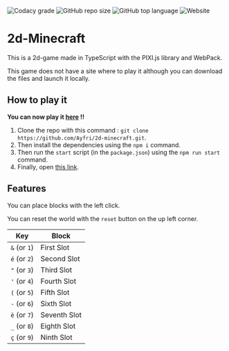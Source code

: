 <!-- Badges-->

![Codacy grade](https://img.shields.io/codacy/grade/1abacd35dbe04806bf5c54192874930e?logo=codacy&style=for-the-badge)
![GitHub repo size](https://img.shields.io/github/repo-size/ayfri/2d-minecraft?style=for-the-badge)
![GitHub top language](https://img.shields.io/github/languages/top/ayfri/2d-minecraft?logo=typescript&logoColor=%2329f&style=for-the-badge)
![Website](https://img.shields.io/website?style=for-the-badge&url=http%3A%2F%2F51.91.39.85%3A8080%2F)

# 2d-Minecraft

This is a 2d-game made in TypeScript with the PIXI.js library and WebPack.

This game does not have a site where to play it although you can download the files and launch it locally.

## How to play it

**You can now play it [here](http://51.91.39.85:8080/) !!**

1. Clone the repo with this command : `git clone https://github.com/Ayfri/2d-minecraft.git`.
2. Then install the dependencies using the `npm i` command.
3. Then run the `start` script (in the `package.json`) using the `npm run start` command.
4. Finally, open [this link](http://localhost:3000/index.html).

## Features

You can place blocks with the left click.

You can reset the world with the `reset` button on the up left corner.

| Key          | Block        |
| ------------ | ------------ |
| `&` (or `1`) | First Slot   |
| `é` (or `2`) | Second Slot  |
| `"` (or `3`) | Third Slot   |
| `'` (or `4`) | Fourth Slot  |
| `(` (or `5`) | Fifth Slot   |
| `-` (or `6`) | Sixth Slot   |
| `è` (or `7`) | Seventh Slot |
| `_` (or `8`) | Eighth Slot  |
| `ç` (or `9`) | Ninth Slot   |
